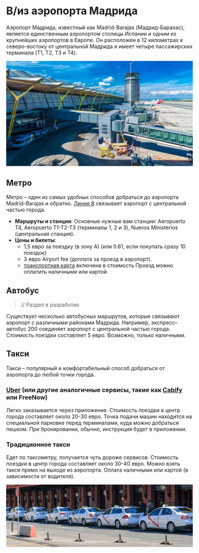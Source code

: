 # В/из аэропорта Мадрида

Аэропорт Мадрида, известный как Madrid-Barajas (Мадрид-Барахас), является единственным аэропортом столицы Испании и одним из крупнейших аэропортов в Европе. Он расположен в 12 километрах к северо-востоку от центральной Мадрида и имеет четыре пассажирских терминала (T1, T2, T3 и T4).

![Аэропорт](../images/airport.jpg)

## Метро
Метро – один из самых удобных способов добраться до аэропорта Madrid-Barajas и обратно. [Линия 8](https://www.metromadrid.es/es/linea/linea-8) связывает аэропорт с центральной частью города.

- **Маршруты и станции**: Основные нужные вам станции: Aeropuerto T4, Aeropuerto T1-T2-T3 (терминалы 1, 2 и 3), Nuevos Ministerios (центральная станция).
- **Цены и билеты**:
  - 1,5 евро за поездку (в зону А) (или 0.61, если покупать сразу 10 поездок)
  - 3 евро Airport fee (доплата за проезд в аэропорт).
  - [транспортная карта](https://www.metromadrid.es/es/viaja-en-metro/tipos-de-tarjeta) включена в стоимость
Проезд можно оплатить наличными или картой.

## Автобус
> // Раздел в разработке

Существует несколько автобусных маршрутов, которые связывают аэропорт с различными районами Мадрида.
Например, экспресс–автобус 200 соединяет аэропорт с центральной частью города. Стоимость поездки составляет 5 евро. Возможно, только наличными.

## Такси
Такси – популярный и комфортабельный способ добраться от аэропорта до любой точки города.

### [Uber](https://www.uber.com/es/en/download/) (или другие аналогичные сервисы, такие как [Cabify](https://cabify.com/en) или FreeNow)
Легко заказывается через приложение. Стоимость поездки в центр города составляет около 20-30 евро.
Точка подачи машин находится на специальной парковке перед терминалами, куда можно добраться пешком. При бронировании, обычно, инструкция будет в приложении.

### Традиционное такси
Едет по таксометру, получается чуть дороже сервисов. Стоимость поездки в центр города составляет около 30-40 евро.
Можно взять такси прямо на выходе из аэропорта. Оплата наличными или картой (в зависимости от водителя).

![Такси](../images/taxi.jpg)
